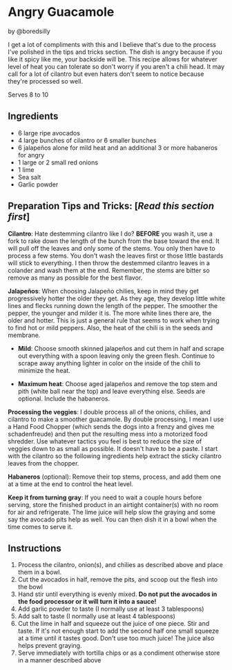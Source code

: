 # Angry Guacamole
by @boredsilly

I get a lot of compliments with this and I believe that's due to the process I've polished in the tips and tricks section. The dish is angry because if you like it spicy like me, your backside will be. This recipe allows for whatever level of heat you can tolerate so don't worry if you aren't a chili head.  It may call for a lot of cilantro but even haters don't seem to notice because they're processed so well.

Serves 8 to 10


## Ingredients

- 6 large ripe avocados
- 4 large bunches of cilantro or 6 smaller bunches
- 6 jalapeños alone for mild heat and an additional 3 or more habaneros for angry
- 1 large or 2 small red onions
- 1 lime
- Sea salt
- Garlic powder


## Preparation Tips and Tricks: [*Read this section first*]

**Cilantro**: Hate destemming cilantro like I do?  **BEFORE** you wash it, use a fork to rake down the length of the bunch from the base toward the end. It will pull off the leaves and only some of the stems.  You only then have to process a few stems.  You don't wash the leaves first or those little bastards will stick to everything.  I then throw the destemmed cilantro leaves in a colander and wash them at the end. Remember, the stems are bitter so remove as many as possible for the best flavor.

**Jalapeños**: When choosing Jalapeño chilies, keep in mind they get progressively hotter the older they get. As they age, they develop little white lines and flecks running down the length of the pepper. The smoother the pepper, the younger and milder it is. The more white lines there are, the older and hotter.  This is just a general rule that seems to work when trying to find hot or mild peppers. Also, the heat of the chili is in the seeds and membrane.

- **Mild**: Choose smooth skinned jalapeños and cut them in half and scrape out everything with a spoon leaving only the green flesh. Continue to scrape away anything lighter in color on the inside of the chili to minimize the heat.

- **Maximum heat**: Choose aged jalapeños and remove the top stem and pith (white ball near the top) and leave everything else. Seeds are optional.  Include the habaneros.

**Processing the veggies**: I double process all of the onions, chilies, and cilantro to make a smoother guacamole.  By double processing, I mean I use a Hand Food Chopper (which sends the dogs into a frenzy and gives me schadenfreude) and then put the resulting mess into a motorized food shredder.  Use whatever tactics you feel is best to reduce the size of veggies down to as small as possible.  It doesn't have to be a paste. I start with the cilantro so the following ingredients help extract the sticky cilantro leaves from the chopper.

**Habaneros** (optional): Remove their top stems, process, and add them one at a time at the end to control the heat level.

**Keep it from turning gray**: If you need to wait a couple hours before serving, store the finished product in an airtight container(s) with no room for air and refrigerate.  The lime juice will help slow the graying and some say the avocado pits help as well.  You can then dish it in a bowl when the time comes to serve it.


## Instructions

1. Process the cilantro, onion(s), and chilies as described above and place them in a bowl.
2. Cut the avocados in half, remove the pits, and scoop out the flesh into the bowl
3. Hand stir until everything is evenly mixed.  **Do not put the avocados in the food processor or it will turn it into a sauce!**
4. Add garlic powder to taste (I normally use at least 3 tablespoons)
5. Add salt to taste (I normally use at least 4 tablespoons)
6. Cut the lime in half and squeeze out the juice of one piece.  Stir and taste.  If it's not enough start to add the second half one small squeeze at a time until it tastes good.  Don't use too much juice!  The juice also helps prevent graying.
7. Serve immediately with tortilla chips or as a condiment otherwise store in a manner described above
